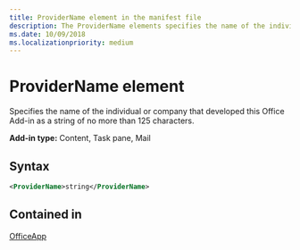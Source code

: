 ```yaml
---
title: ProviderName element in the manifest file
description: The ProviderName elements specifies the name of the individual or company that developed this Office Add-in.
ms.date: 10/09/2018
ms.localizationpriority: medium
---
```


# ProviderName element

Specifies the name of the individual or company that developed this Office Add-in as a string of no more than 125 characters.

**Add-in type:** Content, Task pane, Mail

## Syntax

```XML
<ProviderName>string</ProviderName>
```

## Contained in

[OfficeApp](officeapp.md)

